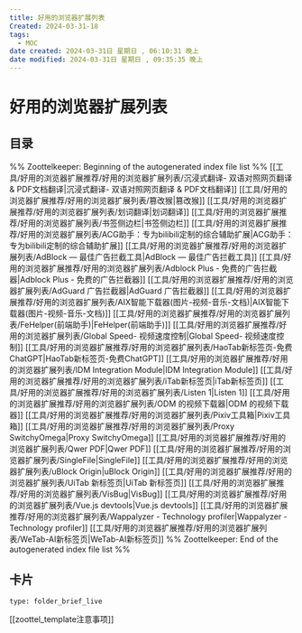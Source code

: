 ```yaml
---
title: 好用的浏览器扩展列表
Created: 2024-03-31-18
tags:
  - MOC
date created: 2024-03-31日 星期日 , 06:10:31 晚上
date modified: 2024-03-31日 星期日 , 09:35:35 晚上
---
```

# 好用的浏览器扩展列表

## 目录



%% Zoottelkeeper: Beginning of the autogenerated index file list  %%
 [[工具/好用的浏览器扩展推荐/好用的浏览器扩展列表/沉浸式翻译- 双语对照网页翻译 & PDF文档翻译|沉浸式翻译- 双语对照网页翻译 & PDF文档翻译]]
 [[工具/好用的浏览器扩展推荐/好用的浏览器扩展列表/篡改猴|篡改猴]]
 [[工具/好用的浏览器扩展推荐/好用的浏览器扩展列表/划词翻译|划词翻译]]
 [[工具/好用的浏览器扩展推荐/好用的浏览器扩展列表/书签侧边栏|书签侧边栏]]
 [[工具/好用的浏览器扩展推荐/好用的浏览器扩展列表/ACG助手：专为bilibili定制的综合辅助扩展|ACG助手：专为bilibili定制的综合辅助扩展]]
 [[工具/好用的浏览器扩展推荐/好用的浏览器扩展列表/AdBlock — 最佳广告拦截工具|AdBlock — 最佳广告拦截工具]]
 [[工具/好用的浏览器扩展推荐/好用的浏览器扩展列表/Adblock Plus - 免费的广告拦截器|Adblock Plus - 免费的广告拦截器]]
 [[工具/好用的浏览器扩展推荐/好用的浏览器扩展列表/AdGuard 广告拦截器|AdGuard 广告拦截器]]
 [[工具/好用的浏览器扩展推荐/好用的浏览器扩展列表/AIX智能下载器(图片-视频-音乐-文档)|AIX智能下载器(图片-视频-音乐-文档)]]
 [[工具/好用的浏览器扩展推荐/好用的浏览器扩展列表/FeHelper(前端助手)|FeHelper(前端助手)]]
 [[工具/好用的浏览器扩展推荐/好用的浏览器扩展列表/Global Speed- 视频速度控制|Global Speed- 视频速度控制]]
 [[工具/好用的浏览器扩展推荐/好用的浏览器扩展列表/HaoTab新标签页-免费ChatGPT|HaoTab新标签页-免费ChatGPT]]
 [[工具/好用的浏览器扩展推荐/好用的浏览器扩展列表/IDM Integration Module|IDM Integration Module]]
 [[工具/好用的浏览器扩展推荐/好用的浏览器扩展列表/iTab新标签页|iTab新标签页]]
 [[工具/好用的浏览器扩展推荐/好用的浏览器扩展列表/Listen 1|Listen 1]]
 [[工具/好用的浏览器扩展推荐/好用的浏览器扩展列表/ODM 的视频下载器|ODM 的视频下载器]]
 [[工具/好用的浏览器扩展推荐/好用的浏览器扩展列表/Pixiv工具箱|Pixiv工具箱]]
 [[工具/好用的浏览器扩展推荐/好用的浏览器扩展列表/Proxy SwitchyOmega|Proxy SwitchyOmega]]
 [[工具/好用的浏览器扩展推荐/好用的浏览器扩展列表/Qwer PDF|Qwer PDF]]
 [[工具/好用的浏览器扩展推荐/好用的浏览器扩展列表/SingleFile|SingleFile]]
 [[工具/好用的浏览器扩展推荐/好用的浏览器扩展列表/uBlock Origin|uBlock Origin]]
 [[工具/好用的浏览器扩展推荐/好用的浏览器扩展列表/UiTab 新标签页|UiTab 新标签页]]
 [[工具/好用的浏览器扩展推荐/好用的浏览器扩展列表/VisBug|VisBug]]
 [[工具/好用的浏览器扩展推荐/好用的浏览器扩展列表/Vue.js devtools|Vue.js devtools]]
 [[工具/好用的浏览器扩展推荐/好用的浏览器扩展列表/Wappalyzer - Technology profiler|Wappalyzer - Technology profiler]]
 [[工具/好用的浏览器扩展推荐/好用的浏览器扩展列表/WeTab-AI新标签页|WeTab-AI新标签页]]
%% Zoottelkeeper: End of the autogenerated index file list  %%









## 卡片

```ccard
type: folder_brief_live
```




















[[zoottel_template注意事项]]